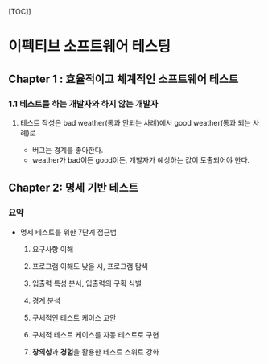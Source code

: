 [TOC]]

# 이펙티브 소프트웨어 테스팅

## Chapter 1 : 효율적이고 체계적인 소프트웨어 테스트

### 1.1 테스트를 하는 개발자와 하지 않는 개발자

1. 테스트 작성은 bad weather(통과 안되는 사례)에서 good weather(통과 되는 사례)로
   
   - 버그는 경계를 좋아한다.
   - weather가 bad이든 good이든, 개발자가 예상하는 값이 도출되어야 한다.

## Chapter 2: 명세 기반 테스트

### 요약

- 명세 테스트를 위한 7단계 접근법
  
  1. 요구사항 이해
  
  2. 프로그램 이해도 낮을 시, 프로그램 탐색
  
  3. 입출력 특성 분서, 입출력의 구획 식별
  
  4. 경계 분석
  
  5. 구체적인 테스트 케이스 고안
  
  6. 구체적 테스트 케이스를 자동 테스트로 구현
  
  7. **창의성**과 **경험**을 활용한 테스트 스위트 강화
